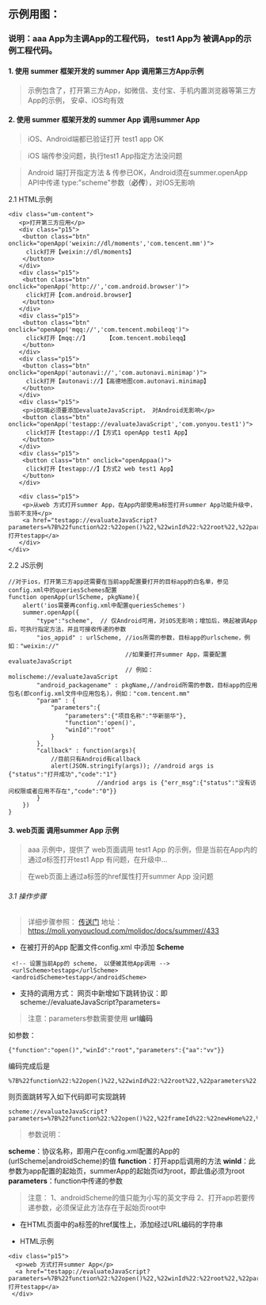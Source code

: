 ## 示例用图：

### 说明：aaa App为主调App的工程代码， test1 App为 被调App的示例工程代码。

#### 1. 使用 summer 框架开发的 summer App 调用**第三方App**示例
> 示例包含了，打开第三方App，如微信、支付宝、手机内置浏览器等第三方App的示例， 安卓、iOS均有效

#### 2. 使用 summer 框架开发的 summer App 调用**summer App**
> iOS、Android端都已验证打开 test1 app OK
 
> iOS 端传参没问题，执行test1 App指定方法没问题


> Android 端打开指定方法 & 传参已OK，Android须在summer.openApp API中传递 type:"scheme"参数（**必传**），对iOS无影响





2.1 HTML示例
```
<div class="um-content">
   <p>打开第三方应用</p>
   <div class="p15">
    <button class="btn" onclick="openApp('weixin://dl/moments','com.tencent.mm')">
     click打开【weixin://dl/moments】
    </button>
   </div>
   <div class="p15">
    <button class="btn" onclick="openApp('http://','com.android.browser')">
     click打开【com.android.browser】
    </button>
   </div>
   <div class="p15">
    <button class="btn" onclick="openApp('mqq://','com.tencent.mobileqq')">
     click打开【mqq://】     【com.tencent.mobileqq】
    </button>
   </div>
   <div class="p15">
    <button class="btn" onclick="openApp('autonavi://','com.autonavi.minimap')">
     click打开【autonavi://】【高德地图com.autonavi.minimap】
    </button>
   </div>
   <div class="p15">
    <p>iOS端必须要添加evaluateJavaScript， 对Android无影响</p>
    <button class="btn" onclick="openApp('testapp://evaluateJavaScript','com.yonyou.test1')">
     click打开【testapp://】【方式1 openApp test1 App】
    </button>
   </div>
   <div class="p15">
    <button class="btn" onclick="openAppaa()">
     click打开【testapp://】【方式2 web test1 App】
    </button>
   </div>

   <div class="p15">
    <p>从web 方式打开summer App，在App内部使用a标签打开summer App功能升级中，当前不支持</p>
    <a href="testapp://evaluateJavaScript?parameters=%7B%22function%22:%22open()%22,%22winId%22:%22root%22,%22parameters%22:%7B%22aa%22:%22vv%22%7D%7D%0A">打开testapp</a>
   </div>
</div>
```

2.2 JS示例
```
//对于ios，打开第三方app还需要在当前app配置要打开的目标app的白名单，参见config.xml中的queriesSchemes配置
function openApp(urlScheme, pkgName){
	alert('ios需要再config.xml中配置queriesSchemes')
	summer.openApp({
		"type":"scheme",  // 仅Android可用，对iOS无影响；增加后，唤起被调App后，可执行指定方法，并且可接收传递的参数
        "ios_appid" : urlScheme, //ios所需的参数，目标app的urlscheme，例如："weixin://" 
        						 //如果要打开summer App，需要配置evaluateJavaScript 
        						 // 例如：molischeme://evaluateJavaScript
        "android_packagename" : pkgName,//android所需的参数，目标app的应用包名(即config.xml文件中应用包名)，例如："com.tencent.mm" 
        "param" : {
	        "parameters":{
		        "parameters":{"项目名称":"华新丽华"},
		        "function":'open()',
		        "winId":"root"
	        }
        },
        "callback" : function(args){
        	//目前只有Android有callback
        	alert(JSON.stringify(args)); //android args is {"status":"打开成功","code":"1"}
        	 		     //andriod args is {"err_msg":{"status":"没有访问权限或者应用不存在","code":"0"}}
        }
    })
}
```

#### 3. web页面 调用**summer App** 示例
> aaa 示例中，提供了 web页面调用 test1 App 的示例，但是当前在App内的通过*a*标签打开test1 App 有问题，在升级中...
  
> 在web页面上通过a标签的href属性打开summer App 没问题

###### 3.1 操作步骤
> 详细步骤参照： [传送门](https://moli.yonyoucloud.com/molidoc/docs/summer//433) 
> 地址： https://moli.yonyoucloud.com/molidoc/docs/summer//433
- 在被打开的App 配置文件config.xml 中添加 **Scheme**
 ```
  <!-- 设置当前App的 scheme， 以便被其他App调用 --> 
  <urlScheme>testapp</urlScheme>  
  <androidScheme>testapp</androidScheme>  
 ```

- 支持的调用方式：
网页中新增如下跳转协议：即scheme://evaluateJavaScript?parameters=

> 注意：parameters参数需要使用 **url编码**

如参数：
```
{"function":"open()","winId":"root","parameters":{"aa":"vv"}}
```
编码完成后是
``` 
%7B%22function%22:%22open()%22,%22winId%22:%22root%22,%22parameters%22:%7B%22aa%22:%22vv%22%7D%7D 
```
则页面跳转写入如下代码即可实现跳转
```
scheme://evaluateJavaScript?parameters=%7B%22function%22:%22open()%22,%22frameId%22:%22newHome%22,%22winId%22:%22homePage%22,%22parameters%22:%7B%22aa%22:%22vv%22%7D%7D
```

> 参数说明：

 **scheme**：协议名称，即用户在config.xml配置的App的(urlScheme|androidScheme)的值
**function**：打开app后调用的方法
**winId**：此参数为app配置的起始页，summerApp的起始页id为root，即此值必须为root
**parameters**：function中传递的参数

> 注意：
1、androidScheme的值只能为小写的英文字母
2、打开app若要传递参数，必须保证此方法存在于起始页root中 
- 在HTML页面中的a标签的href属性上，添加经过URL编码的字符串

* HTML示例
```
<div class="p15">
  <p>web 方式打开summer App</p>
  <a href="testapp://evaluateJavaScript?parameters=%7B%22function%22:%22open()%22,%22winId%22:%22root%22,%22parameters%22:%7B%22aa%22:%22vv%22%7D%7D%0A">打开testapp</a>
 </div>
 
```
  
